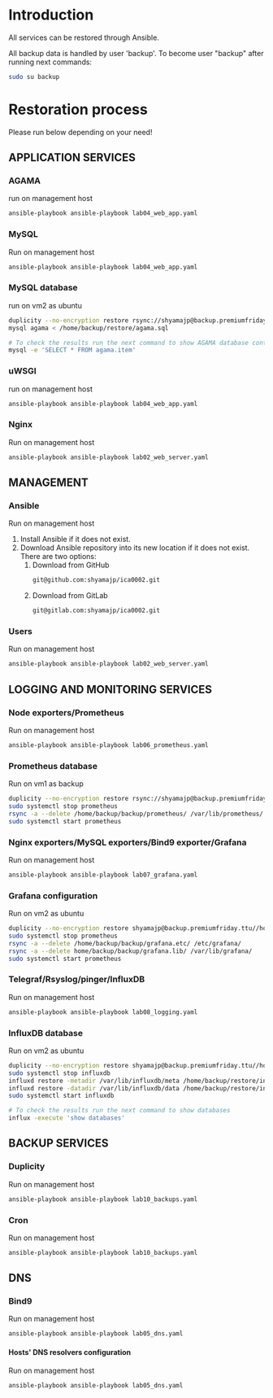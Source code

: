 
# Introduction

All services can be restored through Ansible.

All backup data is handled by user 'backup'. To become user "backup" after running next commands:

```bash
sudo su backup
```

# Restoration process
Please run below depending on your need!

## APPLICATION SERVICES

### AGAMA
run on management host

```bash
ansible-playbook ansible-playbook lab04_web_app.yaml
```

### MySQL
Run on management host
```bash
ansible-playbook ansible-playbook lab04_web_app.yaml
```

### MySQL database
run on vm2 as ubuntu

```bash
duplicity --no-encryption restore rsync://shyamajp@backup.premiumfriday.ttu//home/shyamajp/ /home/backup/restore/
mysql agama < /home/backup/restore/agama.sql

# To check the results run the next command to show AGAMA database contents
mysql -e 'SELECT * FROM agama.item'
```

### uWSGI

run on management host

```bash
ansible-playbook ansible-playbook lab04_web_app.yaml
```


### Nginx
Run on management host
```bash
ansible-playbook ansible-playbook lab02_web_server.yaml
```

## MANAGEMENT
### Ansible
Run on management host
1. Install Ansible if it does not exist.
2. Download Ansible repository into its new location if it does not exist. There are two options:
   1. Download from GitHub
      ```bash
      git@github.com:shyamajp/ica0002.git
      ```
   2. Download from GitLab
      ```bash
      git@gitlab.com:shyamajp/ica0002.git
      ```

### Users
Run on management host
```bash
ansible-playbook ansible-playbook lab02_web_server.yaml
```


## LOGGING AND MONITORING SERVICES
### Node exporters/Prometheus
Run on management host
```bash
ansible-playbook ansible-playbook lab06_prometheus.yaml
```

### Prometheus database
Run on vm1 as backup
```bash
duplicity --no-encryption restore rsync://shyamajp@backup.premiumfriday.ttu//home/shyamajp/ /home/backup/restore/
sudo systemctl stop prometheus
rsync -a --delete /home/backup/backup/prometheus/ /var/lib/prometheus/
sudo systemctl start prometheus
```

### Nginx exporters/MySQL exporters/Bind9 exporter/Grafana
Run on management host
```bash
ansible-playbook ansible-playbook lab07_grafana.yaml
```

### Grafana configuration
Run on vm2 as ubuntu
```bash
duplicity --no-encryption restore shyamajp@backup.premiumfriday.ttu//home/shyamajp/ /home/backup/restore/
sudo systemctl stop prometheus
rsync -a --delete /home/backup/backup/grafana.etc/ /etc/grafana/
rsync -a --delete home/backup/backup/grafana.lib/ /var/lib/grafana/
sudo systemctl start prometheus
```

### Telegraf/Rsyslog/pinger/InfluxDB
Run on management host
```bash
ansible-playbook ansible-playbook lab08_logging.yaml
```

### InfluxDB database
Run on vm2 as ubuntu

```bash
duplicity --no-encryption restore shyamajp@backup.premiumfriday.ttu//home/shyamajp/ /home/backup/restore/
sudo systemctl stop influxdb
influxd restore -metadir /var/lib/influxdb/meta /home/backup/restore/influxdb
influxd restore -datadir /var/lib/influxdb/data /home/backup/restore/influxdb
sudo systemctl start influxdb

# To check the results run the next command to show databases
influx -execute 'show databases'
```


## BACKUP SERVICES

### Duplicity
Run on management host
```bash
ansible-playbook ansible-playbook lab10_backups.yaml
```

### Cron
Run on management host

```bash
ansible-playbook ansible-playbook lab10_backups.yaml
```


## DNS
### Bind9
Run on management host
```bash
ansible-playbook ansible-playbook lab05_dns.yaml
```

#### Hosts' DNS resolvers configuration
Run on management host
```bash
ansible-playbook ansible-playbook lab05_dns.yaml
```

